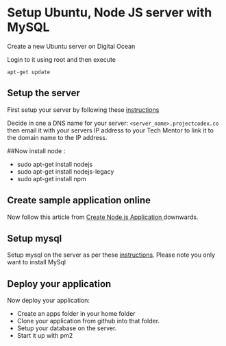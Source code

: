 # Setup Ubuntu, Node JS server with MySQL

Create a new Ubuntu server on Digital Ocean

Login to it using root and then execute

`apt-get update`

## Setup the server

First setup your server by following these [instructions](https://www.digitalocean.com/community/tutorials/initial-server-setup-with-ubuntu-14-04)


Decide in one a DNS name for your server: `<server_name>.projectcodex.co` then email it with your servers IP address to your Tech Mentor to link it to the domain name to the IP address.

##Now install node :

* sudo apt-get install nodejs
* sudo apt-get install nodejs-legacy
* sudo apt-get install npm

## Create sample application online

Now follow this article from [Create Node.js Application
 ](https://www.digitalocean.com/community/tutorials/how-to-set-up-a-node-js-application-for-production-on-ubuntu-14-04) downwards.

## Setup mysql

Setup mysql on the server as per these [instructions](https://www.digitalocean.com/community/tutorials/how-to-install-linux-apache-mysql-php-lamp-stack-on-ubuntu-14-04). Please note you only want to install MySql

## Deploy your application

Now deploy your application: 
* Create an apps folder in your home folder
* Clone your application from github into that folder.
* Setup your database on the server.
* Start it up with pm2




